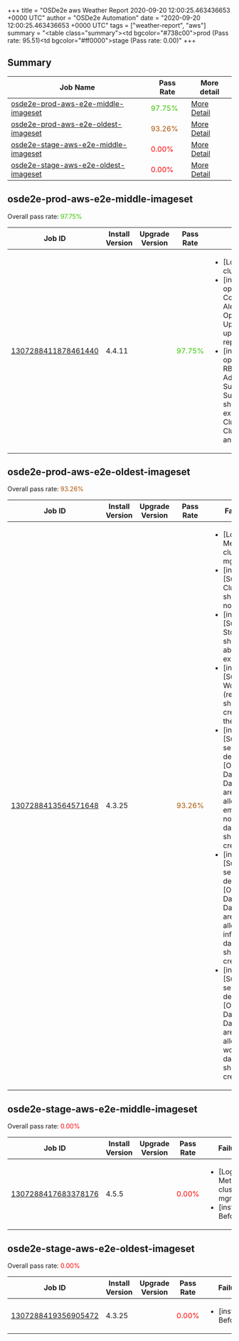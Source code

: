 +++
title = "OSDe2e aws Weather Report 2020-09-20 12:00:25.463436653 +0000 UTC"
author = "OSDe2e Automation"
date = "2020-09-20 12:00:25.463436653 +0000 UTC"
tags = ["weather-report", "aws"]
summary = "<table class=\"summary\"><tr><td bgcolor=\"#738c00\"></td><td>prod (Pass rate: 95.51)</td></tr><tr><td bgcolor=\"#ff0000\"></td><td>stage (Pass rate: 0.00)</td></tr></table>"
+++
## Summary

| Job Name | Pass Rate | More detail |
|----------|-----------|-------------|
|[osde2e-prod-aws-e2e-middle-imageset](https://prow.svc.ci.openshift.org/?job=osde2e-prod-aws-e2e-middle-imageset)| <span style="color:#3ac500;">97.75%</span>|[More Detail](#osde2e-prod-aws-e2e-middle-imageset)|
|[osde2e-prod-aws-e2e-oldest-imageset](https://prow.svc.ci.openshift.org/?job=osde2e-prod-aws-e2e-oldest-imageset)| <span style="color:#ac5300;">93.26%</span>|[More Detail](#osde2e-prod-aws-e2e-oldest-imageset)|
|[osde2e-stage-aws-e2e-middle-imageset](https://prow.svc.ci.openshift.org/?job=osde2e-stage-aws-e2e-middle-imageset)| <span style="color:#ff0000;">0.00%</span>|[More Detail](#osde2e-stage-aws-e2e-middle-imageset)|
|[osde2e-stage-aws-e2e-oldest-imageset](https://prow.svc.ci.openshift.org/?job=osde2e-stage-aws-e2e-oldest-imageset)| <span style="color:#ff0000;">0.00%</span>|[More Detail](#osde2e-stage-aws-e2e-oldest-imageset)|



## osde2e-prod-aws-e2e-middle-imageset

Overall pass rate: <span style="color:#3ac500;">97.75%</span>

| Job ID | Install Version | Upgrade Version | Pass Rate | Failures |
|--------|-----------------|-----------------|-----------|----------|
[1307288411878461440](https://prow.ci.openshift.org/view/gs/origin-ci-test/logs/osde2e-prod-aws-e2e-middle-imageset/1307288411878461440) | 4.4.11 |  | <span style="color:#3ac500;">97.75%</span>|<ul><li>[Log Metrics] cluster-mgmt-500</li><li>[install] [Suite: operators] [OSD] Configure AlertManager Operator Operator Upgrade should upgrade from the replaced version</li><li>[install] [Suite: operators] [OSD] RBAC Dedicated Admins SubjectPermission SubjectPermission should have the expected ClusterRoles, ClusterRoleBindings and RoleBindinsg</li></ul>



## osde2e-prod-aws-e2e-oldest-imageset

Overall pass rate: <span style="color:#ac5300;">93.26%</span>

| Job ID | Install Version | Upgrade Version | Pass Rate | Failures |
|--------|-----------------|-----------------|-----------|----------|
[1307288413564571648](https://prow.ci.openshift.org/view/gs/origin-ci-test/logs/osde2e-prod-aws-e2e-oldest-imageset/1307288413564571648) | 4.3.25 |  | <span style="color:#ac5300;">93.26%</span>|<ul><li>[Log Metrics] cluster-mgmt-500</li><li>[install] [Suite: e2e] Cluster state should have no alerts</li><li>[install] [Suite: e2e] Storage should be able to be expanded</li><li>[install] [Suite: e2e] Workload (redmine) should get created in the cluster</li><li>[install] [Suite: service-definition] [OSD] DaemonSets DaemonSets are not allowed empty node-label daemonset should get created</li><li>[install] [Suite: service-definition] [OSD] DaemonSets DaemonSets are not allowed infra node daemonset should get created</li><li>[install] [Suite: service-definition] [OSD] DaemonSets DaemonSets are not allowed worker node daemonset should get created</li></ul>



## osde2e-stage-aws-e2e-middle-imageset

Overall pass rate: <span style="color:#ff0000;">0.00%</span>

| Job ID | Install Version | Upgrade Version | Pass Rate | Failures |
|--------|-----------------|-----------------|-----------|----------|
[1307288417683378176](https://prow.ci.openshift.org/view/gs/origin-ci-test/logs/osde2e-stage-aws-e2e-middle-imageset/1307288417683378176) | 4.5.5 |  | <span style="color:#ff0000;">0.00%</span>|<ul><li>[Log Metrics] cluster-mgmt-500</li><li>[install] BeforeSuite</li></ul>



## osde2e-stage-aws-e2e-oldest-imageset

Overall pass rate: <span style="color:#ff0000;">0.00%</span>

| Job ID | Install Version | Upgrade Version | Pass Rate | Failures |
|--------|-----------------|-----------------|-----------|----------|
[1307288419356905472](https://prow.ci.openshift.org/view/gs/origin-ci-test/logs/osde2e-stage-aws-e2e-oldest-imageset/1307288419356905472) | 4.3.25 |  | <span style="color:#ff0000;">0.00%</span>|<ul><li>[install] BeforeSuite</li></ul>




